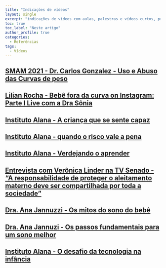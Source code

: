 ```yaml
---
title: "Indicações de vídeos"
layout: single
excerpt: "indicações de vídeos com aulas, palestras e vídeos curtos, principalmente no Instagram e Youtube"
toc: true
toc_label: "Neste artigo"
author_profile: true
categories:
  - Referências
tags:
  - Vídeos
---
```


## [SMAM 2021 - Dr. Carlos Gonzalez - Uso e Abuso das Curvas de peso](https://www.youtube.com/watch?v=AO2mKaem1j0)

## [Lilian Rocha - Bebê fora da curva on Instagram: Parte I  Live com a Dra Sônia](https://www.instagram.com/tv/CdzJi8sp9Ed/?igshid=MzRlODBiNWFlZA==)

## [Instituto Alana - A criança que se sente capaz](https://www.youtube.com/watch?v=viEiCB5zFGM)

## [Instituto Alana - quando o risco vale a pena](https://www.youtube.com/watch?v=DCULd07RzpQ)

## [Instituto Alana - Verdejando o aprender](https://www.youtube.com/watch?v=RVtV6V4_mp8)

## [Entrevista com Verônica Linder na TV Senado - “A responsabilidade de proteger o aleitamento materno deve ser compartilhada por toda a sociedade”](https://www.youtube.com/watch?v=qdhVzg-r4A4)

## [Dra. Ana Jannuzzi - Os mitos do sono do bebê](https://www.youtube.com/watch?v=rnIylEMef28)

## [Dra. Ana Jannuzi - Os passos fundamentais para um sono melhor](https://www.youtube.com/watch?v=6C_bhrrn-wo)

## [Instituto Alana - O desafio da tecnologia na infância](https://www.youtube.com/watch?v=hmUKOV7HpxM&t=4s)